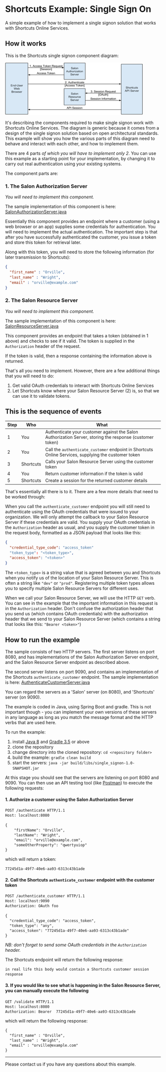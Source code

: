
# Shortcuts Example: Single Sign On

A simple example of how to implement a single signon solution that works with Shortcuts Online Services.

## How it works

This is the Shortcuts single signon component diagram:

![Shortcuts single signon component diagram](images/single-signon-components.png)

It's describing the components required to make single signon work with Shortcuts Online Services.
The diagram is generic because it comes from a design of the single signon solution based on open
architectural standards. This example will show you how the various parts of this diagram need to 
behave and interact with each other, and how to implement them.

There are 4 parts _of which you will have to implement only 2_. You can use this example as a starting 
point for your implementation, by changing it to carry out real authentication using your existing systems.

The component parts are:

### 1. The Salon Authorization Server
 
_You will need to implement this component._

The sample implementation of this component is here:
[SalonAuthorizationServer.java](src/main/java/com/shortcuts/example/single_signon/salon/SalonAuthorizationServer.java) 

Essentially this component provides an endpoint where a customer (using a web browser or an app) supplies some
credentials for authentication. You will need to implement the actual authentication. The important step is that
after you have successfully authenticated the customer, you issue a token and store this token for retrieval later.

Along with this token, you will need to store the following information (for later transmission to Shortcuts):

~~~ json
{
  "first_name" : "Orville",
  "last_name" : "Wright",
  "email" : "orville@example.com"
}
~~~

### 2. The Salon Resource Server

_You will need to implement this component._

The sample implementation of this component is here:
[SalonResourceServer.java](src/main/java/com/shortcuts/example/single_signon/salon/SalonResourceServer.java) 

This component provides an endpoint that takes a token (obtained in 1 above) and checks to see if it valid.
The token is supplied in the `Authorization` header of the request.

If the token is valid, then a response containing the information above is returned.

That's all you need to implement. However, there are a few additional things that you will need to do:

1. Get valid OAuth credentials to interact with Shortcuts Online Services
2. Let Shortcuts know where your Salon Resource Server (2) is, so that we can use it to validate tokens.


## This is the sequence of events

| Step | Who       | What |
|------|-----------|------|
| 1    | You       | Authenticate your customer against the Salon Authorization Server, storing the response (customer token) |
| 2    | You       | Call the `authenticate_customer` endpoint in Shortcuts Online Services, supplying the customer token |
| 3    | Shortcuts | Calls your Salon Resource Server using the customer token |
| 4    | You       | Return customer information if the token is valid |
| 5    | Shortcuts | Create a session for the returned customer details |

That's essentially all there is to it. There are a few more details that need to be worked through:

When you call the `authenticate_customer` endpoint you will still need to authenticate using the OAuth 
credentials that were issued to your organization. We will only attempt the callback to your Salon Resource
Server if these credentials are valid. You supply your OAuth credentials in the `Authorization` header as usual, 
and you supply the customer token in the request body, formatted as a JSON payload that looks like this:

~~~ json
{
  "credential_type_code": "access_token"
  "token_type": "<token_type>",
  "access_token": "<token>"
}
~~~

The `<token_type>` is a string value that is agreed between you and Shortcuts when you notify us of the location
of your Salon Resource Server. This is often a string like `"dev"` or `"prod"`. Registering multiple token types 
allows you to specify multiple Salon Resource Servers for different uses.

When we call your Salon Resource Server, we will use the HTTP `GET` verb. You can see in the example that the
important information in this request is in the `Authorization` header. Don't confuse the authorization header 
that you send us (which contains OAuth credentials) with the authorization header that we send to your Salon 
Resource Server (which contains a string that looks like this: `"Bearer <token>"`)


## How to run the example

The sample consists of two HTTP servers. The first server listens on port 8080, and has implementations of 
the Salon Authorization Server endpoint, and the Salon Resource Server endpoint as described above. 

The second server listens on port 9090, and contains an implementation of the Shortcuts 
`authenticate_customer` endpoint. The sample implementation is here:
[AuthenticateCustomerServer.java](src/main/java/com/shortcuts/example/single_signon/shortcuts/AuthenticateCustomerServer.java) 

You can regard the servers as a 'Salon' server (on 8080), and 'Shortcuts' server (on 9090).

The example is coded in Java, using Spring Boot and gradle. This is not important though - you can implement
your own versions of these servers in any language as long as you match the message format and the HTTP verbs
that are used here.

To run the example:

1. install [Java 8](https://www.oracle.com/java/index.html) and [Gradle 3.5](https://gradle.org/) or above
1. clone the repository
1. change directory into the cloned repository: `cd <repository folder>`
1. build the example: `gradle clean build`
1. start the servers: `java -jar build/libs/single_signon-1.0-SNAPSHOT.jar`

At this stage you should see that the servers are listening on port 8080 and 9090. You can then use an API
testing tool (like [Postman](https://www.getpostman.com/)) to execute the following requests:


#### 1. Authorize a customer using the Salon Authorization Server

~~~
POST /authenticate HTTP/1.1
Host: localhost:8080

{
    "firstName": "Orville",
    "lastName": "Wright",
    "email": "orville@example.com",
    "someOtherProperty": "qwertyuiop"
}
~~~

which will return a token:

~~~
77245d1a-49f7-40e6-aa93-6313c43b1ade
~~~

#### 2. Call the Shortcuts `authenticate_customer` endpoint with the customer token

~~~
POST /authenticate_customer HTTP/1.1
Host: localhost:9090
Authorization: OAuth foo

{
  "credential_type_code": "access_token",
  "token_type": "any",
  "access_token": "77245d1a-49f7-40e6-aa93-6313c43b1ade"
}
~~~

_NB: don't forget to send some OAuth credentials in the `Authorization` header._

The Shortcuts endpoint will return the following response:

~~~
in real life this body would contain a Shortcuts customer session response
~~~

#### 3. If you would like to see what is happening in the Salon Resource Server, you can manually execute the following 

~~~
GET /validate HTTP/1.1
Host: localhost:8080
Authorization: Bearer  77245d1a-49f7-40e6-aa93-6313c43b1ade
~~~

which will return the following response:

~~~
{
  "first_name" : "Orville",
  "last_name" : "Wright",
  "email" : "orville@example.com"
}
~~~

---

Please contact us if you have any questions about this example.



